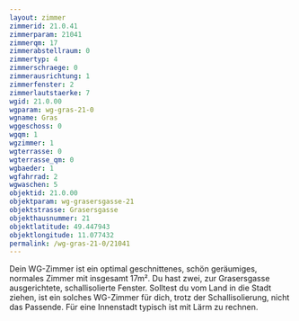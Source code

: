 ```yaml
---
layout: zimmer
zimmerid: 21.0.41
zimmerparam: 21041
zimmerqm: 17
zimmerabstellraum: 0
zimmertyp: 4
zimmerschraege: 0
zimmerausrichtung: 1
zimmerfenster: 2
zimmerlautstaerke: 7
wgid: 21.0.00
wgparam: wg-gras-21-0
wgname: Gras
wggeschoss: 0
wgqm: 1
wgzimmer: 1
wgterrasse: 0
wgterrasse_qm: 0
wgbaeder: 1
wgfahrrad: 2
wgwaschen: 5
objektid: 21.0.00
objektparam: wg-grasersgasse-21
objektstrasse: Grasersgasse
objekthausnummer: 21
objektlatitude: 49.447943
objektlongitude: 11.077432
permalink: /wg-gras-21-0/21041  
---
```

Dein WG-Zimmer ist ein optimal geschnittenes, schön geräumiges, normales Zimmer mit insgesamt 17m². Du hast zwei, zur Grasersgasse ausgerichtete, schallisolierte Fenster. Solltest du vom Land in die Stadt ziehen, ist ein solches WG-Zimmer für dich, trotz der Schallisolierung, nicht das Passende. Für eine Innenstadt typisch ist mit Lärm zu rechnen. 